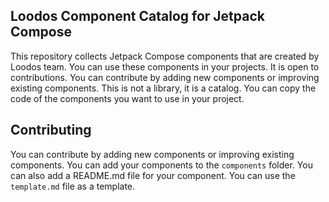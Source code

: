 ## Loodos Component Catalog for Jetpack Compose

This repository collects Jetpack Compose components that are created by Loodos team. You can use
these components in your projects.
It is open to contributions. You can contribute by adding new components or improving existing
components.
This is not a library, it is a catalog. You can copy the code of the components you want to use in
your project.

## Contributing

You can contribute by adding new components or improving existing components. You can add your
components to the `components` folder. You can also add a README.md file for your component. You can
use the `template.md` file as a template.